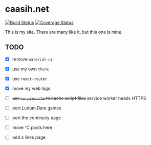 # caasih.net

[![Build Status][travis-image]][travis-url]
[![Coverage Status][codecov-image]][codecov-url]

This is my site. There are many like it, but this one is mine.

## TODO

  * [x] remove `material-ui`

  * [x] use my own `thunk`

  * [x] use `react-router`

  * [x] move my web logs

  * [ ] ~~use `sw-precache` to cache script files~~ service worker needs HTTPS

  * [ ] port Ludum Dare games

  * [ ] port the continuity page

  * [ ] move ^C posts here

  * [ ] add a links page

[travis-image]: https://img.shields.io/travis/caasi/caasih.net.svg
[travis-url]: https://travis-ci.org/caasi/caasih.net
[codecov-image]: https://img.shields.io/codecov/c/github/caasi/caasih.net.svg
[codecov-url]: https://codecov.io/gh/caasi/caasih.net
